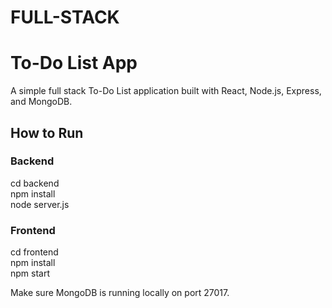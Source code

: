 # FULL-STACK
# To-Do List App

A simple full stack To-Do List application built with React, Node.js, Express, and MongoDB.

## How to Run

### Backend
cd backend  
npm install  
node server.js

### Frontend
cd frontend  
npm install  
npm start

Make sure MongoDB is running locally on port 27017.

